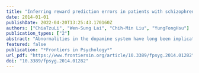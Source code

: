 ```yaml
---
title: "Inferring reward prediction errors in patients with schizophrenia: A dynamic reward task for reinforcement learning"
date: 2014-01-01
publishDate: 2022-04-20T13:25:43.170160Z
authors: ["ChiaTzuLi", "Wen-Sung Lai", "Chih-Min Liu", "YungFongHsu"]
publication_types: ["2"]
abstract: "Abnormalities in the dopamine system have long been implicated in explanations of reinforcement learning and psychosis. The updated reward prediction error (RPE)—a discrepancy between the predicted and actual rewards—is thought to be encoded by dopaminergic neurons. Dysregulation of dopamine systems could alter the appraisal of stimuli and eventually lead to schizophrenia. Accordingly, the measurement of RPE provides a potential behavioral index for the evaluation of brain dopamine activity and psychotic symptoms. Here, we assess two features potentially crucial to the RPE process, namely belief formation and belief perseveration, via a probability learning task and reinforcement-learning modeling. Forty-five patients with schizophrenia [26 high-psychosis and 19 low-psychosis, based on their p1 and p3 scores in the positive-symptom subscales of the Positive and Negative Syndrome Scale (PANSS)] and 24 controls were tested in a feedback-based dynamic reward task for their RPE-related decision making. While task scores across the three groups were similar, matching law analysis revealed that the reward sensitivities of both psychosis groups were lower than that of controls. Trial-by-trial data were further fit with a reinforcement learning model using the Bayesian estimation approach. Model fitting results indicated that both psychosis groups tend to update their reward values more rapidly than controls. Moreover, among the three groups, high-psychosis patients had the lowest degree of choice perseveration. Lumping patients' data together, we also found that patients' perseveration appears to be negatively correlated (p = 0.09, trending toward significance) with their PANSS p1 + p3 scores. Our method provides an alternative for investigating reward-related learning and decision making in basic and clinical settings."
featured: false
publication: "*Frontiers in Psychology*"
url_pdf: "https://www.frontiersin.org/article/10.3389/fpsyg.2014.01282"
doi: "10.3389/fpsyg.2014.01282"
---
```


